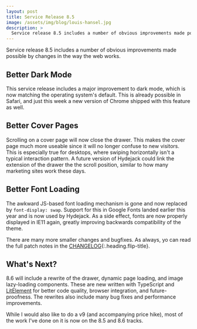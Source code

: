 ```yaml
---
layout: post
title: Service Release 8.5
image: /assets/img/blog/louis-hansel.jpg
description: >
  Service release 8.5 includes a number of obvious improvements made possible by changes in the way the web works.
---
```


Service release 8.5 includes a number of obvious improvements made possible by changes in the way the web works.

## Better Dark Mode
This service release includes a major improvement to dark mode, which is now matching the operating system's default. This is already possible in Safari, and just this week a new version of Chrome shipped with this feature as well.

## Better Cover Pages
Scrolling on a cover page will now close the drawer. This makes the cover page much more useable since it will no longer confuse to new visitors. This is especially true for desktops, where swiping horizontally isn't a typical interaction pattern.
A future version of Hydejack could link the extension of the drawer the the scroll position, similar to how many marketing sites work these days.

## Better Font Loading
The awkward JS-based font loading mechanism is gone and now replaced by `font-display: swap`. Support for this in Google Fonts landed earlier this year and is now used by Hydejack. As a side effect, fonts are now properly displayed in IE11 again, greatly improving backwards compatibility of the theme.

There are many more smaller changes and bugfixes. As always, yo can read the full patch notes in the [CHANGELOG](../../CHANGELOG.md){:.heading.flip-title}.

## What's Next?
8.6 will include a rewrite of the drawer, dynamic page loading, and image lazy-loading components. These are new written with TypeScript and [LitElement](https://lit-element.polymer-project.org) for better code quality, browser integration, and future-proofness. The rewrites also include many bug fixes and performance improvements.

While I would also like to do a v9 (and accompanying price hike), most of the work I've done on it is now on the 8.5 and 8.6 tracks. 

